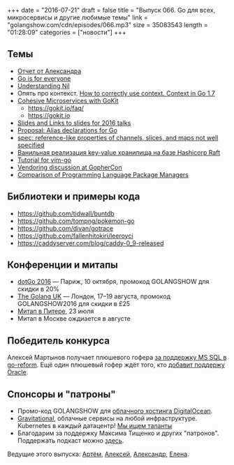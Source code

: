 +++
date = "2016-07-21"
draft = false
title = "Выпуск 066. Go для всех, микросервисы и другие любимые темы"
link = "golangshow.com/cdn/episodes/066.mp3"
size = 35083543
length = "01:28:09"
categories = ["новости"]
+++

## Темы

- [Отчет от Александра](https://github.com/LK4D4/report/blob/master/reports/golang-jul21.md)
- [Go is for everyone](https://medium.com/@mattetti/go-is-for-everyone-b4f84be04c43)
- [Understanding Nil](https://speakerdeck.com/campoy/understanding-nil)
- Опять про контекст. [How to correctly use context. Context in Go 1.7](https://medium.com/@cep21/how-to-correctly-use-context-context-in-go-1-7-8f2c0fafdf39#.qlaiorgdm)
- [Cohesive Microservices with GoKit](http://winderresearch.com/2016/07/09/Cohesive-Microservices-with-GoKit)
  - https://gokit.io/faq/
  - https://gokit.io
- [Slides and Links to slides for 2016 talks](https://github.com/gophercon/2016-talks)
- [Proposal: Alias declarations for Go](https://github.com/golang/go/issues/16339)
- [spec: reference-like properties of channels, slices, and maps not well specified](https://github.com/golang/go/issues/5083)
- [Ванильная реализация key-value хранилища на базе Hashicorp Raft](http://www.philipotoole.com/building-a-distributed-key-value-store-using-raft/)
- [Tutorial for vim-go](https://github.com/fatih/vim-go-tutorial)
- [Vendoring discussion at GopherCon](https://docs.google.com/document/d/1xMJ0c-YxvcgNglzjbALzncs5_Acr0MST29oMf9TkgQI/edit)
- [Comparison of Programming Language Package Managers](https://docs.google.com/document/d/19HNnqMsETTdwwQd0I0zq2rg1IrJtaoFEA1B1OpJGNUg/edit)

## Библиотеки и примеры кода

- https://github.com/tidwall/buntdb
- https://github.com/tompng/pokemon-go
- https://github.com/divan/gotrace
- https://github.com/fallenhitokiri/leeroyci
- https://caddyserver.com/blog/caddy-0_9-released

## Конференции и митапы

- [dotGo 2016](http://www.dotgo.eu) — Париж, 10 октября, промокод GOLANGSHOW для скидки в 20%
- [The Golang UK](http://golanguk.com) — Лондон, 17–19 августа, промокод GOLANGSHOW2016 для скидки в £25
- [Митап в Питере](http://www.meetup.com/Golang-Peter/events/232560463/), 23 июля
- Митап в Москве ождиается в августе

## Победитель конкурса

Алексей Мартынов получает плюшевого гофера [за поддержку MS SQL в go-reform](https://github.com/go-reform/reform/pull/45).
Ещё один плюшевый гофер ждёт того, кто [добавит поддержу Oracle](https://github.com/go-reform/reform/issues/6).

## Спонсоры и "патроны"

- Промо-код GOLANGSHOW для [облачного хостинга DigitalOcean](https://www.digitalocean.com/?utm_campaign=golangshow&utm_medium=podcast&refcode=63eedb038a3e).
- [Gravitational](http://gravitational.com), облачные сервисы на любой инфраструктуре. Kubernetes в каждый датацентр! [Мы ищем таланты](https://github.com/gravitational/careers)
- Благодарим за поддержку Максима Тищенко и других "патронов". Поддержать подкаст можно [здесь](https://www.patreon.com/golangshow).

Ведущие этого выпуска: [Артём](https://twitter.com/miolini), [Алексей](https://twitter.com/paaleksey), [Александр](https://twitter.com/LK4D4math), [Елена](https://twitter.com/webdeva).
